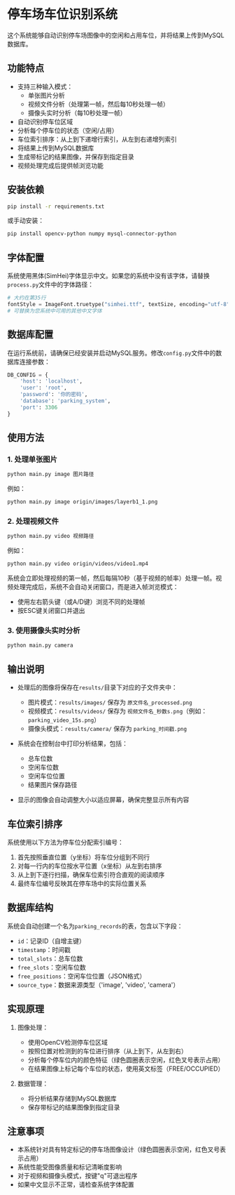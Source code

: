 # 停车场车位识别系统

这个系统能够自动识别停车场图像中的空闲和占用车位，并将结果上传到MySQL数据库。

## 功能特点

- 支持三种输入模式：
  - 单张图片分析
  - 视频文件分析（处理第一帧，然后每10秒处理一帧）
  - 摄像头实时分析（每10秒处理一帧）
- 自动识别停车位区域
- 分析每个停车位的状态（空闲/占用）
- 车位索引排序：从上到下递增行索引，从左到右递增列索引
- 将结果上传到MySQL数据库
- 生成带标记的结果图像，并保存到指定目录
- 视频处理完成后提供帧浏览功能

## 安装依赖

```bash
pip install -r requirements.txt
```

或手动安装：

```bash
pip install opencv-python numpy mysql-connector-python
```

## 字体配置

系统使用黑体(SimHei)字体显示中文。如果您的系统中没有该字体，请替换`process.py`文件中的字体路径：

```python
# 大约在第35行
fontStyle = ImageFont.truetype("simhei.ttf", textSize, encoding="utf-8")
# 可替换为您系统中可用的其他中文字体
```

## 数据库配置

在运行系统前，请确保已经安装并启动MySQL服务。修改`config.py`文件中的数据库连接参数：

```python
DB_CONFIG = {
    'host': 'localhost',
    'user': 'root',
    'password': '你的密码',
    'database': 'parking_system',
    'port': 3306
}
```

## 使用方法

### 1. 处理单张图片

```bash
python main.py image 图片路径
```

例如：

```bash
python main.py image origin/images/layerb1_1.png
```

### 2. 处理视频文件

```bash
python main.py video 视频路径
```

例如：

```bash
python main.py video origin/videos/video1.mp4
```

系统会立即处理视频的第一帧，然后每隔10秒（基于视频的帧率）处理一帧。视频处理完成后，系统不会自动关闭窗口，而是进入帧浏览模式：

- 使用左右箭头键（或A/D键）浏览不同的处理帧
- 按ESC键关闭窗口并退出

### 3. 使用摄像头实时分析

```bash
python main.py camera
```

## 输出说明

- 处理后的图像将保存在`results/`目录下对应的子文件夹中：
  - 图片模式：`results/images/` 保存为 `原文件名_processed.png`
  - 视频模式：`results/videos/` 保存为 `视频文件名_秒数s.png`（例如：`parking_video_15s.png`）
  - 摄像头模式：`results/camera/` 保存为 `parking_时间戳.png`

- 系统会在控制台中打印分析结果，包括：
  - 总车位数
  - 空闲车位数
  - 空闲车位位置
  - 结果图片保存路径

- 显示的图像会自动调整大小以适应屏幕，确保完整显示所有内容

## 车位索引排序

系统使用以下方法为停车位分配索引编号：
1. 首先按照垂直位置（y坐标）将车位分组到不同行
2. 对每一行内的车位按水平位置（x坐标）从左到右排序
3. 从上到下逐行扫描，确保车位索引符合直观的阅读顺序
4. 最终车位编号反映其在停车场中的实际位置关系

## 数据库结构

系统会自动创建一个名为`parking_records`的表，包含以下字段：

- `id`：记录ID（自增主键）
- `timestamp`：时间戳
- `total_slots`：总车位数
- `free_slots`：空闲车位数
- `free_positions`：空闲车位位置（JSON格式）
- `source_type`：数据来源类型（'image', 'video', 'camera'）

## 实现原理

1. 图像处理：
   - 使用OpenCV检测停车位区域
   - 按照位置对检测到的车位进行排序（从上到下，从左到右）
   - 分析每个停车位内的颜色特征（绿色圆圈表示空闲，红色叉号表示占用）
   - 在结果图像上标记每个车位的状态，使用英文标签（FREE/OCCUPIED）

2. 数据管理：
   - 将分析结果存储到MySQL数据库
   - 保存带标记的结果图像到指定目录

## 注意事项

- 本系统针对具有特定标记的停车场图像设计（绿色圆圈表示空闲，红色叉号表示占用）
- 系统性能受图像质量和标记清晰度影响
- 对于视频和摄像头模式，按键"q"可退出程序
- 如果中文显示不正常，请检查系统字体配置 